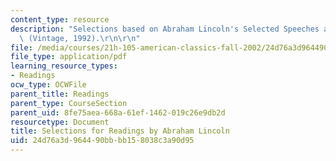 ```yaml
---
content_type: resource
description: "Selections based on Abraham Lincoln's Selected Speeches and Writings\
  \ (Vintage, 1992).\r\n\r\n"
file: /media/courses/21h-105-american-classics-fall-2002/24d76a3d964490bbbb158038c3a90d95_am_classics_linadings_10_02.pdf
file_type: application/pdf
learning_resource_types:
- Readings
ocw_type: OCWFile
parent_title: Readings
parent_type: CourseSection
parent_uid: 8fe75aea-668a-61ef-1462-019c26e9db2d
resourcetype: Document
title: Selections for Readings by Abraham Lincoln
uid: 24d76a3d-9644-90bb-bb15-8038c3a90d95
---
```

